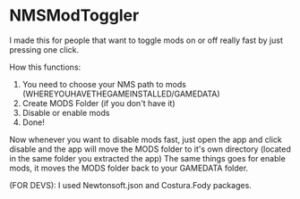 # NMSModToggler
I made this for people that want to toggle mods on or off really fast by just pressing one click.

How this functions:
1. You need to choose your NMS path to mods (WHEREYOUHAVETHEGAMEINSTALLED/GAMEDATA)
2. Create MODS Folder (if you don't have it)
3. Disable or enable mods
4. Done!

Now whenever you want to disable mods fast, just open the app and click disable and the app will move the MODS folder to it's own directory (located in the same folder you extracted the app)
The same things goes for enable mods, it moves the MODS folder back to your GAMEDATA folder.


(FOR DEVS): I used Newtonsoft.json and Costura.Fody packages.
